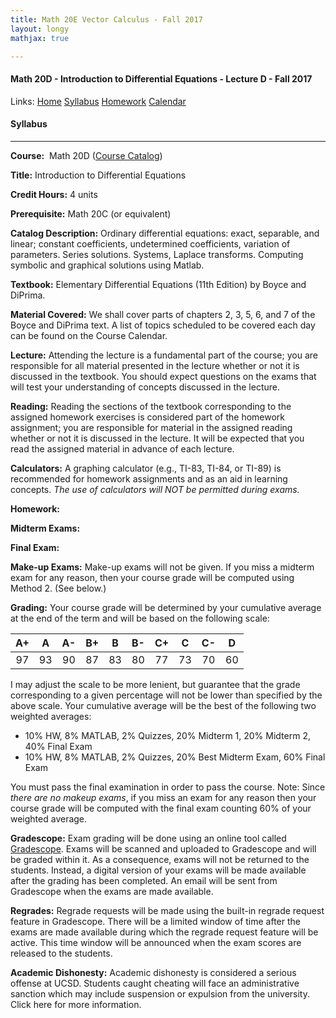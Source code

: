 ```yaml
---
title: Math 20E Vector Calculus - Fall 2017  
layout: longy
mathjax: true  

---
```

#### Math 20D - Introduction to Differential Equations - Lecture D - Fall 2017  
  Links: [Home][math20dHome]    [Syllabus][math20dSyl]    [Homework][math20dHW]    [Calendar][math20dCal]
    
   [math20dHome]:http://thanghuynh.org/teaching/math20d_f17.html
   [math20dSyl]:http://thanghuynh.org/teaching/math20d_f17_syllabus.html  
   [math20dHW]:http://thanghuynh.org/teaching/math20d_f17_hw.html  
   [math20dCal]:http://thanghuynh.org/teaching/math20d_f17_cal.html  


#### Syllabus
---

**Course:**  Math 20D  ([Course Catalog][courseCat])  

[courseCat]:http://www.ucsd.edu/catalog/courses/MATH.html#math20d

**Title:** Introduction to Differential Equations

**Credit Hours:** 4 units

**Prerequisite:** Math 20C (or equivalent)

**Catalog Description:** Ordinary differential equations: exact, separable, and linear; constant coefficients, undetermined coefficients, variation of parameters. Series solutions. Systems, Laplace transforms. Computing symbolic and graphical solutions using Matlab.

**Textbook:** Elementary Differential Equations (11th Edition) by Boyce and DiPrima.   

**Material Covered:**  We shall cover parts of chapters 2, 3, 5, 6, and 7 of the Boyce and DiPrima text. A list of topics scheduled to be covered each day can be found on the  Course Calendar.  

**Lecture:** Attending the lecture is a fundamental part of the course; you are responsible for all material presented in the lecture whether or not it is discussed in the textbook. You should expect questions on the exams that will test your understanding of concepts discussed in the lecture.

**Reading:** Reading the sections of the textbook corresponding to the assigned homework exercises is considered part of the homework assignment; you are responsible for material in the assigned reading whether or not it is discussed in the lecture. It will be expected that you read the assigned material in advance of each lecture.  

**Calculators:** A graphing calculator (e.g., TI-83, TI-84, or TI-89) is recommended for homework assignments and as an aid in learning concepts. *The use of calculators will NOT be permitted during exams.*  

**Homework:** 
  


**Midterm Exams:** 

**Final Exam:** 

**Make-up Exams:**  Make-up exams will not be given. If you miss a midterm exam for any reason, then your course grade will be computed using Method 2. (See below.)

**Grading:** Your course grade will be determined by your cumulative average at the end of the term and will be based on the following scale:  

|A+   | A   |A-   |B+	  |B	|B-   |C+   |C	  |C-	|D    |  
|:---:|:---:|:---:|:---:|:---:|:---:|:---:|:---:|:---:|:---:|  
|97   |93   |90   |87   |83	|80   |77   |73   |70	|60   |  


I may adjust the scale to be more lenient, but guarantee that the grade corresponding to a given percentage will not be lower than specified by the above scale. Your cumulative average will be the best of the following two weighted averages:  

* 10% HW,   8% MATLAB,   2% Quizzes,   20% Midterm 1,   20% Midterm 2,   40% Final Exam
* 10% HW,   8% MATLAB,   2% Quizzes,   20% Best Midterm Exam,   60% Final Exam  

You must pass the final examination in order to pass the course. Note: Since *there are no makeup exams*, if you miss an exam for any reason then your course grade will be computed with the final exam counting 60% of your weighted average.

**Gradescope:** Exam grading will be done using an online tool called [Gradescope][GS]. Exams will be scanned and uploaded to Gradescope and will be graded within it. As a consequence, exams will not be returned to the students. Instead, a digital version of your exams will be made available after the grading has been completed. An email will be sent from Gradescope when the exams are made available.  

[GS]:https://gradescope.com/  

**Regrades:** Regrade requests will be made using the built-in regrade request feature in Gradescope. There will be a limited window of time after the exams are made available during which the regrade request feature will be active. This time window will be announced when the exam scores are released to the students.

**Academic Dishonesty:** Academic dishonesty is considered a serious offense at UCSD. Students caught cheating will face an administrative sanction which may include suspension or expulsion from the university. Click here for more information.
